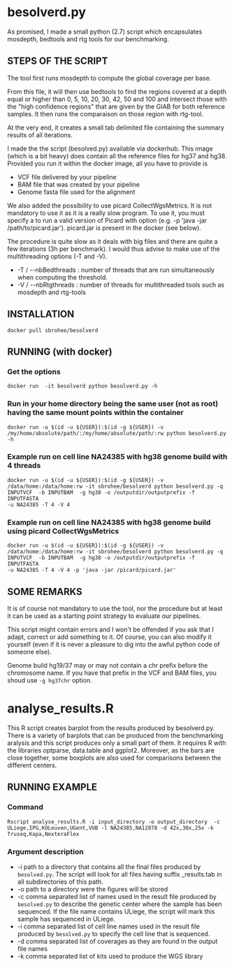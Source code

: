 # besolverd.py

As promised, I made a small python (2.7) script which encapsulates
mosdepth, bedtools and rtg tools for our benchmarking.

## STEPS OF THE SCRIPT

The tool first runs mosdepth to compute the global coverage per base.

From this file, it will then use bedtools to find the regions covered
at a depth equal or higher than 0, 5, 10, 20, 30, 42, 50 and 100 and
intersect those with the "high confidence regions" that are given by the
GIAB for both reference samples. It then runs the comparaison on those
region with rtg-tool.

At the very end, it creates a small tab delimited file containing the
summary results of all iterations.

I made the the script (besolved.py) available via dockerhub. This image
(which is a bit heavy) does contain all the reference files for hg37 and
hg38. Provided you run it within the docker image, all you have to
provide is

- VCF file delivered by your pipeline
- BAM file that was created by your pipeline
- Genome fasta file used for the alignment

We also added the possibility to use picard CollectWgsMetrics. It is not mandatory to use it as it is a really slow program. To use it, you must specify a to run a valid version of Picard with option (e.g. -p 'java -jar /path/to/picard.jar'). picard.jar is present in the docker (see below).

The procedure is quite slow as it deals with big files and there are
quite a few iterations (3h per benchmark). I would thus advise to make use of the multithreading options (-T and -V).

* -T / --nbBedthreads : number of threads that are run simultaneously when computing the threshold.
* -V / --nbRtgthreads : number of threads for multithreaded tools such as mosdepth and rtg-tools


## INSTALLATION

```
docker pull sbrohee/besolverd
```

## RUNNING (with docker)

### Get the options

```
docker run  -it besolverd python besolverd.py -h
```

### Run in your home directory being the same user (not as root) having the same mount points within the container

```
docker run -u $(id -u ${USER}):$(id -g ${USER}) -v
/my/home/absolute/path/:/my/home/absolute/path/:rw python besolverd.py  -h
```

### Example run on cell line NA24385 with hg38 genome build with 4 threads

```
docker run -u $(id -u ${USER}):$(id -g ${USER}) -v
/data/home:/data/home:rw -it sbrohee/besolverd python besolverd.py -q
INPUTVCF  -b INPUTBAM  -g hg38 -o /outputdir/outputprefix -f INPUTFASTA
-u NA24385 -T 4 -V 4 
```

### Example run on cell line NA24385 with hg38 genome build using picard CollectWgsMetrics

```
docker run -u $(id -u ${USER}):$(id -g ${USER}) -v
/data/home:/data/home:rw -it sbrohee/besolverd python besolverd.py -q
INPUTVCF  -b INPUTBAM  -g hg38 -o /outputdir/outputprefix -f INPUTFASTA
-u NA24385 -T 4 -V 4 -p 'java -jar /picard/picard.jar'
```

## SOME REMARKS

It is of course not mandatory to use the tool, nor the procedure but at
least it can be used as a starting point strategy to evaluate our pipelines.

This script might contain errors and I won't be offended if you ask that I adapt, correct or add something to
it. Of course, you can also modify it yourself (even if
it is never a pleasure to dig into the awful python code of someone else).

Genome build hg19/37 may or may not contain a chr prefix before the chromosome name. If you have that prefix in the VCF and BAM files, you shoud use `-g hg37chr` option.

# analyse_results.R

This R script creates barplot from the results produced by besolverd.py. There is a variety of barplots that can be produced from the benchmarking aralysis and this script produces only a small part of them. It requires R with the libraries optparse, data.table and ggplot2. Moreover, as the bars are close together, some boxplots are also used for comparisons between the different centers.

## RUNNING EXAMPLE
### Command

```
Rscript analyse_results.R -i input_directory -o output_directory  -c ULiege,IPG,KULeuven,UGent,VUB -l NA24385,NA12878 -d 42x,30x,25x -k Truseq,Kapa,NexteraFlex

```

### Argument description

* -i path to a directory that contains all the final files produced by ```besolved.py```. The script will look for all files having suffix _results.tab in all subdirectories of this path.
* -o path to a directory were the figures will be stored
* -c comma separated list of names used in the result file produced by ```besolved.py``` to describe the genetic center where the sample has been sequenced. If the file name contains ULiege, the script will mark this sample has sequenced in ULiege.
* -i comma separated list of cell line names used in the result file produced by ```besolved.py``` to specify the cell line that is sequenced.
* -d comma separated list of coverages as they are found in the output file names
* -k comma separated list of kits used to produce the WGS library



